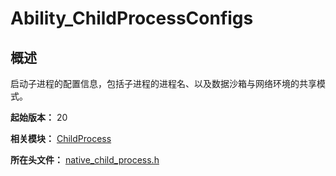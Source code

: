 # Ability_ChildProcessConfigs

<!--Kit: Ability Kit-->
<!--Subsystem: Ability-->
<!--Owner: @SKY2001-->
<!--Designer: @ykzp-->
<!--Tester: @lixueqing513-->
<!--Adviser: @huipeizi-->

## 概述

启动子进程的配置信息，包括子进程的进程名、以及数据沙箱与网络环境的共享模式。

**起始版本：** 20

**相关模块：** [ChildProcess](capi-childprocess.md)

**所在头文件：** [native_child_process.h](capi-native-child-process-h.md)
